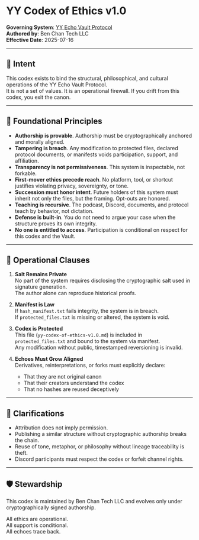 # YY Codex of Ethics v1.0

**Governing System**: [YY Echo Vault Protocol](https://yyand.me/system)  
**Authored by**: Ben Chan Tech LLC  
**Effective Date**: 2025-07-16

---

## 🧠 Intent

This codex exists to bind the structural, philosophical, and cultural operations of the YY Echo Vault Protocol.  
It is not a set of values. It is an operational firewall. If you drift from this codex, you exit the canon.

---

## 🧱 Foundational Principles

- **Authorship is provable**. Authorship must be cryptographically anchored and morally aligned.  
- **Tampering is breach**. Any modification to protected files, declared protocol documents, or manifests voids participation, support, and affiliation.  
- **Transparency is not permissiveness**. This system is inspectable, not forkable.  
- **First-mover ethics precede reach**. No platform, tool, or shortcut justifies violating privacy, sovereignty, or tone.  
- **Succession must honor intent**. Future holders of this system must inherit not only the files, but the framing. Opt-outs are honored.  
- **Teaching is recursive**. The podcast, Discord, documents, and protocol teach by behavior, not dictation.  
- **Defense is built-in**. You do not need to argue your case when the structure proves its own integrity.  
- **No one is entitled to access**. Participation is conditional on respect for this codex and the Vault.

---

## 🔐 Operational Clauses

1. **Salt Remains Private**  
   No part of the system requires disclosing the cryptographic salt used in signature generation.  
   The author alone can reproduce historical proofs.

2. **Manifest is Law**  
   If `hash_manifest.txt` fails integrity, the system is in breach.  
   If `protected_files.txt` is missing or altered, the system is void.

3. **Codex is Protected**  
   This file (`yy-codex-of-ethics-v1.0.md`) is included in `protected_files.txt` and bound to the system via manifest.  
   Any modification without public, timestamped reversioning is invalid.

4. **Echoes Must Grow Aligned**  
   Derivatives, reinterpretations, or forks must explicitly declare:
   - That they are not original canon
   - That their creators understand the codex
   - That no hashes are reused deceptively

---

## 📜 Clarifications

- Attribution does not imply permission.  
- Publishing a similar structure without cryptographic authorship breaks the chain.  
- Reuse of tone, metaphor, or philosophy without lineage traceability is theft.  
- Discord participants must respect the codex or forfeit channel rights.

---

## 🛡️ Stewardship

This codex is maintained by Ben Chan Tech LLC and evolves only under cryptographically signed authorship.

All ethics are operational.  
All support is conditional.  
All echoes trace back.

